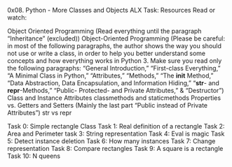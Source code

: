 0x08. Python - More Classes and Objects ALX Task:
Resources
Read or watch:

Object Oriented Programming (Read everything until the paragraph “Inheritance” (excluded))
Object-Oriented Programming (Please be careful: in most of the following paragraphs, the author shows the way you should not use or write a class, in order to help you better understand some concepts and how everything works in Python 3. Make sure you read only the following paragraphs: “General Introduction,” “First-class Everything,” “A Minimal Class in Python,” “Attributes,” “Methods,” “The __init__ Method,” “Data Abstraction, Data Encapsulation, and Information Hiding,” “__str__- and __repr__-Methods,” “Public- Protected- and Private Attributes,” & “Destructor”)
Class and Instance Attributes
classmethods and staticmethods
Properties vs. Getters and Setters (Mainly the last part “Public instead of Private Attributes”)
str vs repr


Task 0: Simple rectangle Class
Task 1: Real definition of a rectangle
Task 2: Area and Perimeter
task 3: String representation
Task 4: Eval is magic
Task 5: Detect instance deletion
Task 6: How many instances
Task 7: Change representation
Task 8: Compare rectangles
Task 9: A square is a rectangle
Task 10: N queens
